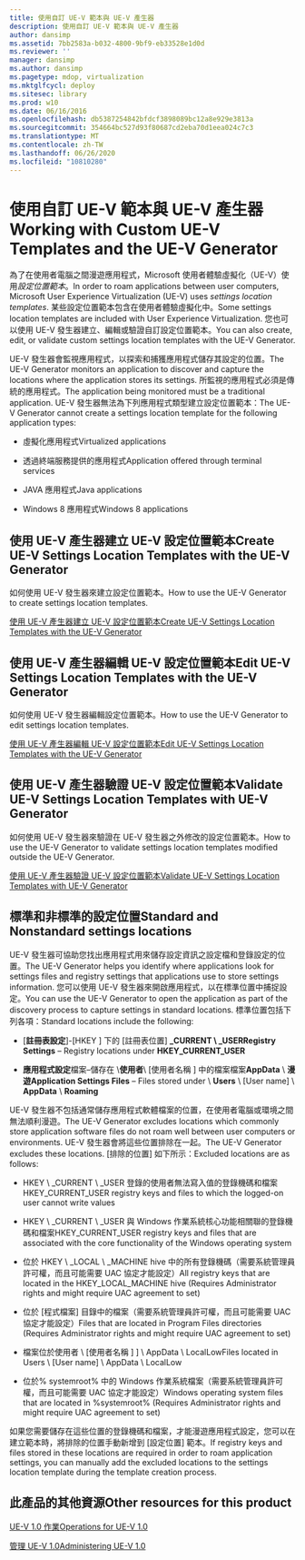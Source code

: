 ```yaml
---
title: 使用自訂 UE-V 範本與 UE-V 產生器
description: 使用自訂 UE-V 範本與 UE-V 產生器
author: dansimp
ms.assetid: 7bb2583a-b032-4800-9bf9-eb33528e1d0d
ms.reviewer: ''
manager: dansimp
ms.author: dansimp
ms.pagetype: mdop, virtualization
ms.mktglfcycl: deploy
ms.sitesec: library
ms.prod: w10
ms.date: 06/16/2016
ms.openlocfilehash: db5387254842bfdcf3898089bc12a8e929e3813a
ms.sourcegitcommit: 354664bc527d93f80687cd2eba70d1eea024c7c3
ms.translationtype: MT
ms.contentlocale: zh-TW
ms.lasthandoff: 06/26/2020
ms.locfileid: "10810280"
---
```

# <span data-ttu-id="308f6-103">使用自訂 UE-V 範本與 UE-V 產生器</span><span class="sxs-lookup"><span data-stu-id="308f6-103">Working with Custom UE-V Templates and the UE-V Generator</span></span>


<span data-ttu-id="308f6-104">為了在使用者電腦之間漫遊應用程式，Microsoft 使用者體驗虛擬化（UE-V）使用*設定位置範本*。</span><span class="sxs-lookup"><span data-stu-id="308f6-104">In order to roam applications between user computers, Microsoft User Experience Virtualization (UE-V) uses *settings location templates*.</span></span> <span data-ttu-id="308f6-105">某些設定位置範本包含在使用者體驗虛擬化中。</span><span class="sxs-lookup"><span data-stu-id="308f6-105">Some settings location templates are included with User Experience Virtualization.</span></span> <span data-ttu-id="308f6-106">您也可以使用 UE-V 發生器建立、編輯或驗證自訂設定位置範本。</span><span class="sxs-lookup"><span data-stu-id="308f6-106">You can also create, edit, or validate custom settings location templates with the UE-V Generator.</span></span>

<span data-ttu-id="308f6-107">UE-V 發生器會監視應用程式，以探索和捕獲應用程式儲存其設定的位置。</span><span class="sxs-lookup"><span data-stu-id="308f6-107">The UE-V Generator monitors an application to discover and capture the locations where the application stores its settings.</span></span> <span data-ttu-id="308f6-108">所監視的應用程式必須是傳統的應用程式。</span><span class="sxs-lookup"><span data-stu-id="308f6-108">The application being monitored must be a traditional application.</span></span> <span data-ttu-id="308f6-109">UE-V 發生器無法為下列應用程式類型建立設定位置範本：</span><span class="sxs-lookup"><span data-stu-id="308f6-109">The UE-V Generator cannot create a settings location template for the following application types:</span></span>

-   <span data-ttu-id="308f6-110">虛擬化應用程式</span><span class="sxs-lookup"><span data-stu-id="308f6-110">Virtualized applications</span></span>

-   <span data-ttu-id="308f6-111">透過終端服務提供的應用程式</span><span class="sxs-lookup"><span data-stu-id="308f6-111">Application offered through terminal services</span></span>

-   <span data-ttu-id="308f6-112">JAVA 應用程式</span><span class="sxs-lookup"><span data-stu-id="308f6-112">Java applications</span></span>

-   <span data-ttu-id="308f6-113">Windows 8 應用程式</span><span class="sxs-lookup"><span data-stu-id="308f6-113">Windows 8 applications</span></span>

## <span data-ttu-id="308f6-114">使用 UE-V 產生器建立 UE-V 設定位置範本</span><span class="sxs-lookup"><span data-stu-id="308f6-114">Create UE-V Settings Location Templates with the UE-V Generator</span></span>


<span data-ttu-id="308f6-115">如何使用 UE-V 發生器來建立設定位置範本。</span><span class="sxs-lookup"><span data-stu-id="308f6-115">How to use the UE-V Generator to create settings location templates.</span></span>

[<span data-ttu-id="308f6-116">使用 UE-V 產生器建立 UE-V 設定位置範本</span><span class="sxs-lookup"><span data-stu-id="308f6-116">Create UE-V Settings Location Templates with the UE-V Generator</span></span>](create-ue-v-settings-location-templates-with-the-ue-v-generator.md)

## <span data-ttu-id="308f6-117">使用 UE-V 產生器編輯 UE-V 設定位置範本</span><span class="sxs-lookup"><span data-stu-id="308f6-117">Edit UE-V Settings Location Templates with the UE-V Generator</span></span>


<span data-ttu-id="308f6-118">如何使用 UE-V 發生器編輯設定位置範本。</span><span class="sxs-lookup"><span data-stu-id="308f6-118">How to use the UE-V Generator to edit settings location templates.</span></span>

[<span data-ttu-id="308f6-119">使用 UE-V 產生器編輯 UE-V 設定位置範本</span><span class="sxs-lookup"><span data-stu-id="308f6-119">Edit UE-V Settings Location Templates with the UE-V Generator</span></span>](edit-ue-v-settings-location-templates-with-the-ue-v-generator.md)

## <span data-ttu-id="308f6-120">使用 UE-V 產生器驗證 UE-V 設定位置範本</span><span class="sxs-lookup"><span data-stu-id="308f6-120">Validate UE-V Settings Location Templates with UE-V Generator</span></span>


<span data-ttu-id="308f6-121">如何使用 UE-V 發生器來驗證在 UE-V 發生器之外修改的設定位置範本。</span><span class="sxs-lookup"><span data-stu-id="308f6-121">How to use the UE-V Generator to validate settings location templates modified outside the UE-V Generator.</span></span>

[<span data-ttu-id="308f6-122">使用 UE-V 產生器驗證 UE-V 設定位置範本</span><span class="sxs-lookup"><span data-stu-id="308f6-122">Validate UE-V Settings Location Templates with UE-V Generator</span></span>](validate-ue-v-settings-location-templates-with-ue-v-generator.md)

## <a href="" id="bkmk-standardnonstandardsettingslocations"></a><span data-ttu-id="308f6-123">標準和非標準的設定位置</span><span class="sxs-lookup"><span data-stu-id="308f6-123">Standard and Nonstandard settings locations</span></span>


<span data-ttu-id="308f6-124">UE-V 發生器可協助您找出應用程式用來儲存設定資訊之設定檔和登錄設定的位置。</span><span class="sxs-lookup"><span data-stu-id="308f6-124">The UE-V Generator helps you identify where applications look for settings files and registry settings that applications use to store settings information.</span></span> <span data-ttu-id="308f6-125">您可以使用 UE-V 發生器來開啟應用程式，以在標準位置中捕捉設定。</span><span class="sxs-lookup"><span data-stu-id="308f6-125">You can use the UE-V Generator to open the application as part of the discovery process to capture settings in standard locations.</span></span> <span data-ttu-id="308f6-126">標準位置包括下列各項：</span><span class="sxs-lookup"><span data-stu-id="308f6-126">Standard locations include the following:</span></span>

-   <span data-ttu-id="308f6-127">[**註冊表設定**]-[HKEY \] 下的 [註冊表位置] **_CURRENT \ _USER**</span><span class="sxs-lookup"><span data-stu-id="308f6-127">**Registry Settings** – Registry locations under **HKEY\_CURRENT\_USER**</span></span>

-   <span data-ttu-id="308f6-128">**應用程式設定**檔案–儲存在 \\**使用者**\\ [使用者名稱 \] 中的檔案檔案**AppData**  \\  **漫遊**</span><span class="sxs-lookup"><span data-stu-id="308f6-128">**Application Settings Files** – Files stored under \\ **Users** \\ \[User name\] \\ **AppData** \\ **Roaming**</span></span>

<span data-ttu-id="308f6-129">UE-V 發生器不包括通常儲存應用程式軟體檔案的位置，在使用者電腦或環境之間無法順利漫遊。</span><span class="sxs-lookup"><span data-stu-id="308f6-129">The UE-V Generator excludes locations which commonly store application software files do not roam well between user computers or environments.</span></span> <span data-ttu-id="308f6-130">UE-V 發生器會將這些位置排除在一起。</span><span class="sxs-lookup"><span data-stu-id="308f6-130">The UE-V Generator excludes these locations.</span></span> <span data-ttu-id="308f6-131">[排除的位置] 如下所示：</span><span class="sxs-lookup"><span data-stu-id="308f6-131">Excluded locations are as follows:</span></span>

-   <span data-ttu-id="308f6-132">HKEY \ _CURRENT \ _USER 登錄的使用者無法寫入值的登錄機碼和檔案</span><span class="sxs-lookup"><span data-stu-id="308f6-132">HKEY\_CURRENT\_USER registry keys and files to which the logged-on user cannot write values</span></span>

-   <span data-ttu-id="308f6-133">HKEY \ _CURRENT \ _USER 與 Windows 作業系統核心功能相關聯的登錄機碼和檔案</span><span class="sxs-lookup"><span data-stu-id="308f6-133">HKEY\_CURRENT\_USER registry keys and files that are associated with the core functionality of the Windows operating system</span></span>

-   <span data-ttu-id="308f6-134">位於 HKEY \ _LOCAL \ _MACHINE hive 中的所有登錄機碼（需要系統管理員許可權，而且可能需要 UAC 協定才能設定）</span><span class="sxs-lookup"><span data-stu-id="308f6-134">All registry keys that are located in the HKEY\_LOCAL\_MACHINE hive (Requires Administrator rights and might require UAC agreement to set)</span></span>

-   <span data-ttu-id="308f6-135">位於 [程式檔案] 目錄中的檔案（需要系統管理員許可權，而且可能需要 UAC 協定才能設定）</span><span class="sxs-lookup"><span data-stu-id="308f6-135">Files that are located in Program Files directories (Requires Administrator rights and might require UAC agreement to set)</span></span>

-   <span data-ttu-id="308f6-136">檔案位於使用者 \\ [使用者名稱 \] \] \\ AppData \\ LocalLow</span><span class="sxs-lookup"><span data-stu-id="308f6-136">Files located in Users \\ \[User name\] \\ AppData \\ LocalLow</span></span>

-   <span data-ttu-id="308f6-137">位於% systemroot% 中的 Windows 作業系統檔案（需要系統管理員許可權，而且可能需要 UAC 協定才能設定）</span><span class="sxs-lookup"><span data-stu-id="308f6-137">Windows operating system files that are located in %systemroot% (Requires Administrator rights and might require UAC agreement to set)</span></span>

<span data-ttu-id="308f6-138">如果您需要儲存在這些位置的登錄機碼和檔案，才能漫遊應用程式設定，您可以在建立範本時，將排除的位置手動新增到 [設定位置] 範本。</span><span class="sxs-lookup"><span data-stu-id="308f6-138">If registry keys and files stored in these locations are required in order to roam application settings, you can manually add the excluded locations to the settings location template during the template creation process.</span></span>

## <span data-ttu-id="308f6-139">此產品的其他資源</span><span class="sxs-lookup"><span data-stu-id="308f6-139">Other resources for this product</span></span>


[<span data-ttu-id="308f6-140">UE-V 1.0 作業</span><span class="sxs-lookup"><span data-stu-id="308f6-140">Operations for UE-V 1.0</span></span>](operations-for-ue-v-10.md)

[<span data-ttu-id="308f6-141">管理 UE-V 1.0</span><span class="sxs-lookup"><span data-stu-id="308f6-141">Administering UE-V 1.0</span></span>](administering-ue-v-10.md)

 

 





